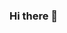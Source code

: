 ### Hi there 👋

<!--
**rameshseti/rameshseti** is a ✨ _special_ ✨ repository because its `README.md` (this file) appears on your GitHub profile.

Here are some ideas to get you started:

- 🔭 I’m currently working on Amazing Digital
- 🌱 I’m currently learning react and react native
- 👯 I’m looking to collaborate on ...
- 🤔 I’m looking for help with ...
- 💬 Ask me about ...
- 📫 How to reach me: Contact on rameshseti775@gmail.com
- 😄 Pronouns: ...
- ⚡ Fun fact: ...
-->
